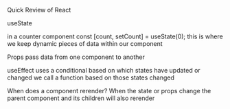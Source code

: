 Quick Review of React

useState 

in a counter component
const [count, setCount] = useState(0);
this is where we keep dynamic pieces of data within our component


Props pass data from one component to another

useEffect uses a conditional based on which states have updated or changed
we call a function based on those states changed

When does a component rerender?
When the state  or props change the parent component and its children will also rerender
